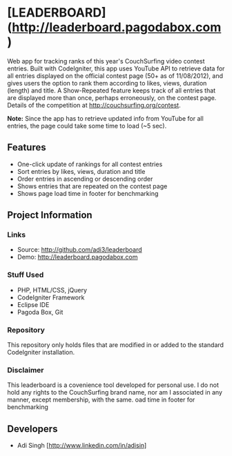 # [LEADERBOARD] (http://leaderboard.pagodabox.com)

Web app for tracking ranks of this year's CouchSurfing video contest entries.
Built with CodeIgniter, this app uses YouTube API to retrieve data for all entries displayed on the official contest page (50+ 
as of 11/08/2012), and gives users the option to rank them according to likes, views, duration (length) and title. A Show-Repeated 
feature keeps track of all entries that are displayed more than once, perhaps erroneously, on the contest page.
Details of the competition at http://couchsurfing.org/contest.

**Note:** Since the app has to retrieve updated info from YouTube for all entries, the page could take some time to load (~5 sec).

## Features

* One-click update of rankings for all contest entries
* Sort entries by likes, views, duration and title
* Order entries in ascending or descending order
* Shows entries that are repeated on the contest page
* Shows page load time in footer for benchmarking

## Project Information

### Links

* Source: http://github.com/adi3/leaderboard
* Demo: http://leaderboard.pagodabox.com

### Stuff Used

* PHP, HTML/CSS, jQuery
* CodeIgniter Framework
* Eclipse IDE
* Pagoda Box, Git

### Repository

This repository only holds files that are modified in or added to the standard CodeIgniter installation.

### Disclaimer

This leaderboard is a covenience tool developed for personal use. I do not hold any rights to the CouchSurfing brand name, 
nor am I associated in any manner, except membership, with the same.
oad time in footer for benchmarking

## Developers

* Adi Singh [http://www.linkedin.com/in/adisin]